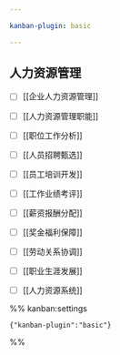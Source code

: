 ```yaml
---

kanban-plugin: basic

---
```


## 人力资源管理

- [ ] [[企业人力资源管理]]
- [ ] [[人力资源管理职能]]
- [ ] [[职位工作分析]]
- [ ] [[人员招聘甄选]]
- [ ] [[员工培训开发]]
- [ ] [[工作业绩考评]]
- [ ] [[薪资报酬分配]]
- [ ] [[奖金福利保障]]
- [ ] [[劳动关系协调]]
- [ ] [[职业生涯发展]]
- [ ] [[人力资源系统]]




%% kanban:settings
```
{"kanban-plugin":"basic"}
```
%%